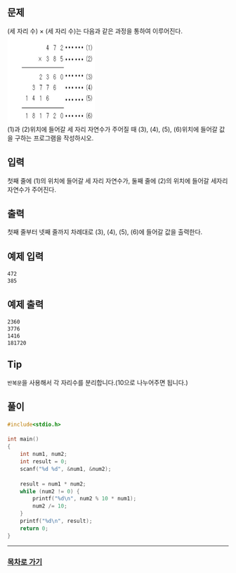 ## 문제

(세 자리 수) × (세 자리 수)는 다음과 같은 과정을 통하여 이루어진다.  
<img src="https://github.com/ghd075/baekjoon_test/blob/master/C_Quiz/img/Arithmetic.jpg?raw=true" width="200" height="200">  
(1)과 (2)위치에 들어갈 세 자리 자연수가 주어질 때 (3), (4), (5), (6)위치에 들어갈 값을 구하는 프로그램을 작성하시오. 

## 입력

첫째 줄에 (1)의 위치에 들어갈 세 자리 자연수가, 둘째 줄에 (2)의 위치에 들어갈 세자리 자연수가 주어진다.

## 출력

첫째 줄부터 넷째 줄까지 차례대로 (3), (4), (5), (6)에 들어갈 값을 출력한다.

## 예제 입력

```
472
385
```

## 예제 출력

```
2360
3776
1416
181720
```

## Tip

`반복문`을 사용해서 각 자리수를 분리합니다.(10으로 나누어주면 됩니다.)

## 풀이
```c
#include<stdio.h>

int main()
{
	int num1, num2;
	int result = 0;
	scanf("%d %d", &num1, &num2);

	result = num1 * num2;
	while (num2 != 0) {
		printf("%d\n", num2 % 10 * num1);
		num2 /= 10;
	}
	printf("%d\n", result);
	return 0;
}
```
---

### [목차로 가기](./../../../../)